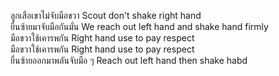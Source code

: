 ลูกเสือเขาไม่จับมือขวา Scout don't shake right hand  
ยื่นซ้ายมาจับมือกันมั่น We reach out left hand and shake hand firmly  
มือขวาใช้เคารพกัน Right hand use to pay respect  
มือขวาใช้เคารพกัน Right hand use to pay respect  
ยื่นซ้ายออกมาพลันจับมือ ๆ Reach out left hand then shake habd
